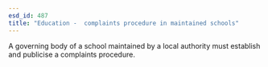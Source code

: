 ```yaml
---
esd_id: 487
title: "Education -  complaints procedure in maintained schools"
---
```


A governing body of a school maintained by a local authority must establish and publicise a complaints procedure.

